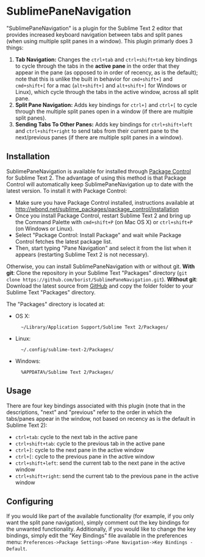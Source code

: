 SublimePaneNavigation
=====================

"SublimePaneNavigation" is a plugin for the Sublime Text 2 editor that provides increased keyboard navigation between tabs and split panes (when using multiple split panes in a window). This plugin primarly does 3 things:

1. **Tab Navigation:** Changes the `ctrl+tab` and `ctrl+shift+tab` key bindings to cycle through the tabs in the **active pane** in the order that they appear in the pane (as opposed to in order of recency, as is the default); note that this is unlike the built in behavior for `cmd+shift+]` and `cmd+shift+[` for a mac (`alt+shift+]` and `alt+shift+]` for Windows or Linux), which cycle through the tabs in the active window, across all split pane.
2. **Split Pane Navigation:** Adds key bindings for `ctrl+]` and `ctrl+[` to cycle through the multiple split panes open in a window (if there are multiple split panes).
3. **Sending Tabs To Other Panes:** Adds key bindings for `ctrl+shift+left` and `ctrl+shift+right` to send tabs from their current pane to the next/previous panes (if there are multiple split panes in a window).

Installation
------------
SublimePaneNavigation is available for installed through [Package Control](http://wbond.net/sublime_packages/package_control/installation) for Sublime Text 2. The advantage of using this method is that Package Control will automatically keep SublimePaneNavigation up to date with the latest version. To install it with Package Control:

* Make sure you have Package Control installed, instructions available at http://wbond.net/sublime_packages/package_control/installation
* Once you install Package Control, restart Sublime Text 2 and bring up the Command Palette with `cmd+shift+P` (on Mac OS X) or `ctrl+shift+P` (on Windows or Linux).
* Select "Package Control: Install Package" and  wait while Package Control fetches the latest package list.
* Then, start typing "Pane Navigation" and select it from the list when it appears (restarting Sublime Text 2 is not necessary).

Otherwise, you can install SublimePaneNavigation with or without git. **With git**: Clone the repository in your Sublime Text "Packages" directory (`git clone https://github.com/borist/SublimePaneNavigation.git`). **Without git**: Download the latest source from [GitHub](https://github.com/borist/SublimePaneNavigation) and copy the folder folder to your Sublime Text "Packages" directory.

The "Packages" directory is located at:

* OS X:

        ~/Library/Application Support/Sublime Text 2/Packages/

* Linux:

        ~/.config/sublime-text-2/Packages/

* Windows:

        %APPDATA%/Sublime Text 2/Packages/

Usage
-----
There are four key bindings associated with this plugin (note that in the descriptions, "next" and "previous" refer to the order in which the tabs/panes appear in the window, not based on recency as is the default in Sublime Text 2):

* `ctrl+tab`: cycle to the next tab in the active pane
* `ctrl+shift+tab`: cycle to the previous tab in the active pane
* `ctrl+]`: cycle to the next pane in the active window
* `ctrl+[`: cycle to the previous pane in the active window
* `ctrl+shift+left`: send the current tab to the next pane in the active window
* `ctrl+shift+right`: send the current tab to the previous pane in the active window

Configuring
-----------
If you would like part of the available functionality (for example, if you only want the split pane navigation), simply comment out the key bindings for the unwanted functionality. Additionally, if you would like to change the key bindings, simply edit the "Key Bindings" file available in the preferences menu: `Preferences->Package Settings->Pane Navigation->Key Bindings - Default`.
